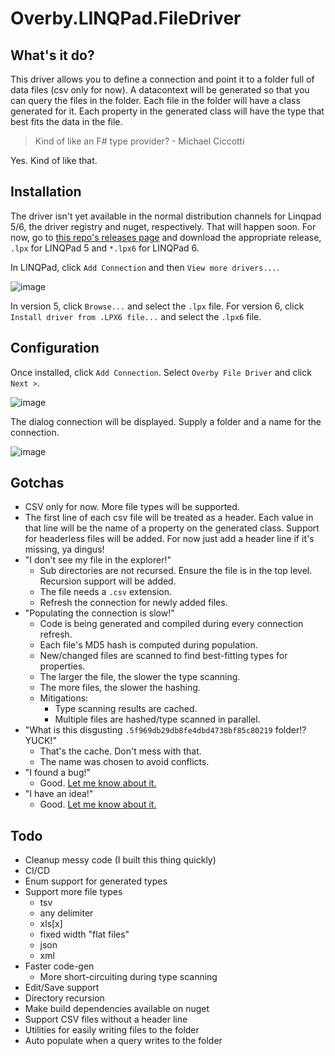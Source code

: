 # Overby.LINQPad.FileDriver

## What's it do?

This driver allows you to define a connection and point it to a folder full of data files (csv only for now). A datacontext will be generated so that you can query the files in the folder. Each file in the folder will have a class generated for it. Each property in the generated class will have the type that best fits the data in the file.

> Kind of like an F# type provider? - Michael Ciccotti

Yes. Kind of like that.

## Installation

The driver isn't yet available in the normal distribution channels for Linqpad 5/6, the driver registry and nuget, respectively. That will happen soon. For now, go to [this repo's releases page](https://github.com/ronnieoverby/Overby.LINQPad.FileDriver/releases) and download the appropriate release, `.lpx` for LINQPad 5 and `*.lpx6` for LINQPad 6.

In LINQPad, click `Add Connection` and then `View more drivers...`.

![image](https://user-images.githubusercontent.com/101028/79165476-3039d000-7db1-11ea-8753-ea6501897f6c.png)

In version 5, click `Browse...` and select the `.lpx` file. For version 6, click `Install driver from .LPX6 file...` and select the `.lpx6` file.

## Configuration

Once installed, click `Add Connection`. Select `Overby File Driver` and click `Next >`.

![image](https://user-images.githubusercontent.com/101028/79165801-e2719780-7db1-11ea-99e3-a2b620ea5488.png)

The dialog connection will be displayed. Supply a folder and a name for the connection.

![image](https://user-images.githubusercontent.com/101028/79165884-0b922800-7db2-11ea-98fa-697d6261aadc.png)

## Gotchas

- CSV only for now. More file types will be supported.
- The first line of each csv file will be treated as a header. Each value in that line will be the name of a property on the generated class. Support for headerless files will be added. For now just add a header line if it's missing, ya dingus!
- "I don't see my file in the explorer!"
  - Sub directories are not recursed. Ensure the file is in the top level. Recursion support will be added.
  - The file needs a `.csv` extension.
  - Refresh the connection for newly added files.
- "Populating the connection is slow!"
  - Code is being generated and compiled during every connection refresh.
  - Each file's MD5 hash is computed during population.
  - New/changed files are scanned to find best-fitting types for properties.
  - The larger the file, the slower the type scanning.
  - The more files, the slower the hashing.  
  - Mitigations: 
     - Type scanning results are cached.
     - Multiple files are hashed/type scanned in parallel.
 - "What is this disgusting `.5f969db29db8fe4dbd4738bf85c80219` folder!? YUCK!"
   - That's the cache. Don't mess with that.
   - The name was chosen to avoid conflicts.
 - "I found a bug!"
   - Good. [Let me know about it.](https://github.com/ronnieoverby/Overby.LINQPad.FileDriver/issues)
 - "I have an idea!"
   - Good. [Let me know about it.](https://github.com/ronnieoverby/Overby.LINQPad.FileDriver/issues)

## Todo

- Cleanup messy code (I built this thing quickly)
- CI/CD
- Enum support for generated types
- Support more file types
  - tsv
  - any delimiter
  - xls[x]
  - fixed width "flat files"
  - json
  - xml
- Faster code-gen
  - More short-circuiting during type scanning
- Edit/Save support
- Directory recursion
- Make build dependencies available on nuget
- Support CSV files without a header line
- Utilities for easily writing files to the folder
- Auto populate when a query writes to the folder
